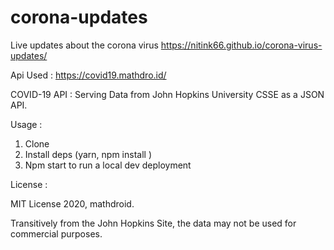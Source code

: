 # corona-updates
Live updates about the corona virus
https://nitink66.github.io/corona-virus-updates/

Api Used : https://covid19.mathdro.id/

COVID-19 API : Serving Data from John Hopkins University CSSE as a JSON API.

Usage :
1.	Clone
2.	Install deps (yarn,  npm install )
3.	Npm start to run a local dev deployment

License :
 
MIT License 2020, mathdroid.

Transitively from the John Hopkins Site, the data may not be used for commercial purposes.
